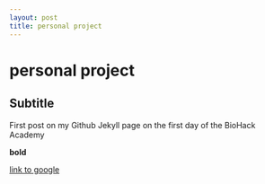 ```yaml
---
layout: post
title: personal project
---
```


# personal project

## Subtitle

First post on my Github Jekyll page on the first day of the BioHack Academy

**bold**

[link to google](www.google.com)
